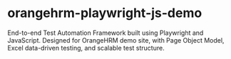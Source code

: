 # orangehrm-playwright-js-demo
End-to-end Test Automation Framework built using Playwright and JavaScript. Designed for OrangeHRM demo site, with Page Object Model, Excel data-driven testing, and scalable test structure.
